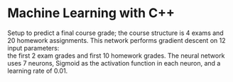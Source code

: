 # Machine Learning with C++

Setup to predict a final course grade; the course structure is 4 exams and 20 homework assignments. This network performs gradient descent on 12 input parameters:\
the first 2 exam grades and first 10 homework grades. The neural network uses 7 neurons, Sigmoid as the activation function in each neuron, and a learning rate of 0.01.
